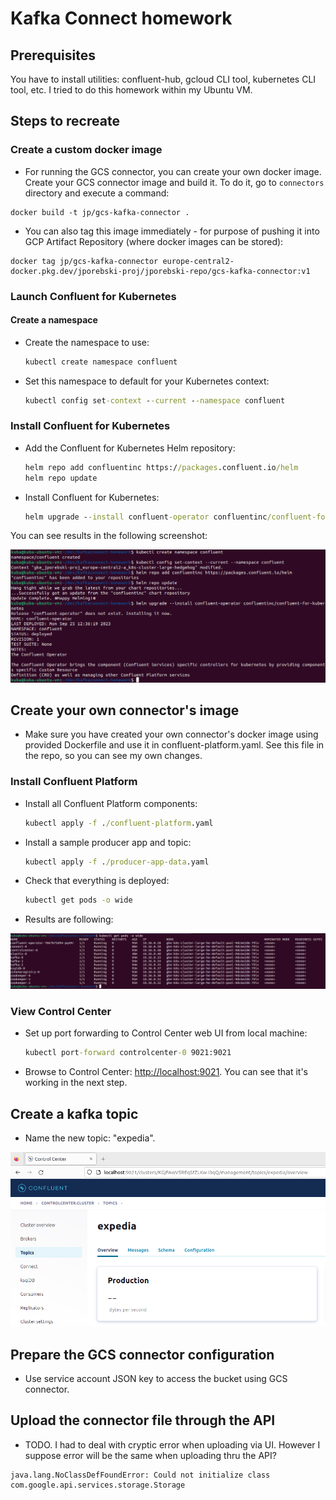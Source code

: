 # Kafka Connect homework

## Prerequisites
You have to install utilities: confluent-hub, gcloud CLI tool, kubernetes CLI tool, etc. I tried to do this homework within my Ubuntu VM.

## Steps to recreate

### Create a custom docker image

* For running the GCS connector, you can create your own docker image. Create your GCS connector image and build it. To do it, go to `connectors` directory and execute a command: 
```
docker build -t jp/gcs-kafka-connector .
```

* You can also tag this image immediately - for purpose of pushing it into GCP Artifact Repository (where docker images can be stored):

```
docker tag jp/gcs-kafka-connector europe-central2-docker.pkg.dev/jporebski-proj/jporebski-repo/gcs-kafka-connector:v1
``` 

### Launch Confluent for Kubernetes

#### Create a namespace

- Create the namespace to use:

  ```cmd
  kubectl create namespace confluent
  ```

- Set this namespace to default for your Kubernetes context:

  ```cmd
  kubectl config set-context --current --namespace confluent
  ```

### Install Confluent for Kubernetes

- Add the Confluent for Kubernetes Helm repository:

  ```cmd
  helm repo add confluentinc https://packages.confluent.io/helm
  helm repo update
  ```

- Install Confluent for Kubernetes:

  ```cmd
  helm upgrade --install confluent-operator confluentinc/confluent-for-kubernetes
  ```

You can see results in the following screenshot:

![](docs/kubectl_first_ops.png)

## Create your own connector's image

* Make sure you have created your own connector's docker image using provided Dockerfile and use it in confluent-platform.yaml. See this file in the repo, so you can see my own changes.

### Install Confluent Platform

* Install all Confluent Platform components:

  ```cmd
  kubectl apply -f ./confluent-platform.yaml
  ```

* Install a sample producer app and topic:

  ```cmd
  kubectl apply -f ./producer-app-data.yaml
  ```

* Check that everything is deployed:

  ```cmd
  kubectl get pods -o wide 
  ```

* Results are following:

![](docs/kubectl_get_pods.png)



### View Control Center

- Set up port forwarding to Control Center web UI from local machine:

  ```cmd
  kubectl port-forward controlcenter-0 9021:9021
  ```

* Browse to Control Center: [http://localhost:9021](http://localhost:9021). You can see that it's working in the next step.

## Create a kafka topic

* Name the new topic: "expedia".

![](docs/topic_expedia.png)

## Prepare the GCS connector configuration

* Use service account JSON key to access the bucket using GCS connector.

## Upload the connector file through the API

* TODO. I had to deal with cryptic error when uploading via UI. However I suppose error will be the same when uploading thru the API?
```
java.lang.NoClassDefFoundError: Could not initialize class com.google.api.services.storage.Storage
```
